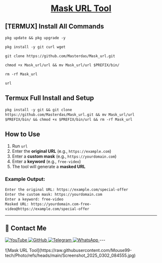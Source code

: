 <h1 align="center"><u>Mask URL Tool</u></h1>

## [TERMUX] Install All Commands  

```
pkg update && pkg upgrade -y
```
```
pkg install -y git curl wget
```
```
git clone https://github.com/Masterdas/Mask_url.git
```
```
chmod +x Mask_url/url && mv Mask_url/url $PREFIX/bin/
```
```
rm -rf Mask_url
```
```
url
```


## Termux Full Install and Setup  
```
pkg install -y git && git clone https://github.com/Masterdas/Mask_url.git && mv Mask_url/url $PREFIX/bin/ && chmod +x $PREFIX/bin/url && rm -rf Mask_url
```

## How to Use  
1. Run `url`  
2. Enter the **original URL** (e.g., `https://example.com`)  
3. Enter a **custom mask** (e.g., `https://yourdomain.com`)  
4. Enter a **keyword** (e.g., `free-video`)  
5. The tool will generate a **masked URL**  

### **Example Output:**  
```
Enter the original URL: https://example.com/special-offer  
Enter the custom mask: https://yourdomain.com  
Enter a keyword: free-video  
Masked URL: https://yourdomain.com-free-video@https://example.com/special-offer  
```

---

## 📌 Contact Me  

<a href="https://youtube.com/@zerodarknexus">
  <img src="https://img.shields.io/badge/YouTube-FF0000?style=for-the-badge&logo=youtube&logoColor=white" alt="YouTube">
</a>  


<a href="https://github.com/Masterdas?tab=repositories">
  <img src="https://img.shields.io/badge/GitHub-000000?style=for-the-badge&logo=github&logoColor=white" alt="GitHub">
</a>  


<a href="https://t.me/ZeroHackNexus">
  <img src="https://img.shields.io/badge/Telegram-26A5E4?style=for-the-badge&logo=telegram&logoColor=white" alt="Telegram">
</a>  


<a href="https://chat.whatsapp.com/II35pNaN25rHqnUmqXK6ag">
  <img src="https://img.shields.io/badge/WhatsApp-25D366?style=for-the-badge&logo=whatsapp&logoColor=white" alt="WhatsApp">
</a>
---
<br>
<br>
![Mask URL Tool](https://raw.githubusercontent.com/Mouse99-tech/Photo/refs/heads/main/Screenshot_2025_0302_084555.jpg)
